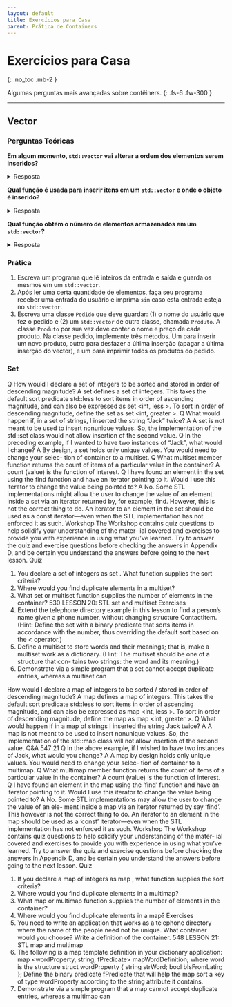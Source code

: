 ```yaml
---
layout: default
title: Exercícios para Casa
parent: Prática de Containers
---
```


# Exercícios para Casa
{: .no_toc .mb-2 }

Algumas perguntas mais avançadas sobre contêiners.
{: .fs-6 .fw-300 }

---

## Vector

### Perguntas Teóricas

**Em algum momento, `std::vector` vai alterar a ordem dos elementos serem inseridos?**
<details><summary>Resposta</summary>
Não, o `std::vector` é um contêiner sequencial e os elementos são armazenados e acessados na mesma ordem em que são inseridos.
</details>

**Qual função é usada para inserir itens em um `std::vector` e onde o objeto é inserido?**
<details><summary>Resposta</summary>
O método `push_back()` insere elementos no final do vetor.
</details>

**Qual função obtém o número de elementos armazenados em um `std::vector`?**
<details><summary>Resposta</summary>
O método `size()` retorna o número de elementos armazenados em um vetor. A propósito, isso é verdade para todos os contêiners da STL.
</details>

### Prática

1. Escreva um programa que lê inteiros da entrada e saída e guarda os mesmos em um
   `std::vector`.
1. Após ler uma certa quantidade de elementos, faça seu programa receber uma entrada
   do usuário e imprima `sim` caso esta entrada esteja no `std::vector`.
1. Escreva uma classe `Pedido` que deve guardar: (1) o nome do usuário que fez o pedido
   e (2) um `std::vector` de outra classe, chamada `Produto`. A classe `Produto` por sua
   vez deve conter o nome e preço de cada produto. Na classe pedido, implemente três
   métodos. Um para inserir um novo produto, outro para desfazer a última inserção
   (apagar a última inserção do vector), e um para imprimir todos os produtos do pedido.

### Set

Q How would I declare a set of integers to be sorted and stored in order of
descending magnitude?
A set <int> defines a set of integers. This takes the default sort predicate
std::less <T> to sort items in order of ascending magnitude, and can also be
expressed as set <int, less <int> >. To sort in order of descending magnitude,
define the set as set <int, greater <int> >.
Q What would happen if, in a set of strings, I inserted the string “Jack” twice?
A A set is not meant to be used to insert nonunique values. So, the implementation
of the std::set class would not allow insertion of the second value.
Q In the preceding example, if I wanted to have two instances of “Jack”, what
would I change?
A By design, a set holds only unique values. You would need to change your selec-
tion of container to a multiset.
Q What multiset member function returns the count of items of a particular
value in the container?
A count (value) is the function of interest.
Q I have found an element in the set using the find function and have an iterator
pointing to it. Would I use this iterator to change the value being pointed to?
A No. Some STL implementations might allow the user to change the value of an
element inside a set via an iterator returned by, for example, find. However, this
is not the correct thing to do. An iterator to an element in the set should be used as
a const iterator—even when the STL implementation has not enforced it as such.
Workshop
The Workshop contains quiz questions to help solidify your understanding of the mater-
ial covered and exercises to provide you with experience in using what you’ve learned.
Try to answer the quiz and exercise questions before checking the answers in Appendix
D, and be certain you understand the answers before going to the next lesson.
Quiz
1. You declare a set of integers as set <int>. What function supplies the sort criteria?
2. Where would you find duplicate elements in a multiset?
3. What set or multiset function supplies the number of elements in the container?
530 LESSON 20: STL set and multiset
Exercises
1. Extend the telephone directory example in this lesson to find a person’s name
given a phone number, without changing structure ContactItem. (Hint: Define the
set with a binary predicate that sorts items in accordance with the number, thus
overriding the default sort based on the < operator.)
2. Define a multiset to store words and their meanings; that is, make a multiset
work as a dictionary. (Hint: The multiset should be one of a structure that con-
tains two strings: the word and its meaning.)
3. Demonstrate via a simple program that a set cannot accept duplicate entries,
whereas a multiset can
                                                     
How would I declare a map of integers to be sorted / stored in order of
descending magnitude?
A map <int> defines a map of integers. This takes the default sort predicate
std::less <T> to sort items in order of ascending magnitude, and can also be
expressed as map <int, less <int> >. To sort in order of descending magnitude,
define the map as map <int, greater <int> >.
Q What would happen if in a map of strings I inserted the string Jack twice?
A A map is not meant to be used to insert nonunique values. So, the implementation
of the std::map class will not allow insertion of the second value.
Q&A 547
21
Q In the above example, if I wished to have two instances of Jack, what would
you change?
A A map by design holds only unique values. You would need to change your selec-
tion of container to a multimap.
Q What multimap member function returns the count of items of a particular
value in the container?
A count (value) is the function of interest.
Q I have found an element in the map using the ‘find’ function and have an
iterator pointing to it. Would I use this iterator to change the value being
pointed to?
A No. Some STL implementations may allow the user to change the value of an ele-
ment inside a map via an iterator returned by say ‘find’. This however is not the
correct thing to do. An iterator to an element in the map should be used as a ‘const’
iterator—even when the STL implementation has not enforced it as such.
Workshop
The Workshop contains quiz questions to help solidify your understanding of the mater-
ial covered and exercises to provide you with experience in using what you’ve learned.
Try to answer the quiz and exercise questions before checking the answers in Appendix
D, and be certain you understand the answers before going to the next lesson.
Quiz
1. If you declare a map of integers as map <int>, what function supplies the sort
criteria?
2. Where would you find duplicate elements in a multimap?
3. What map or multimap function supplies the number of elements in the container?
4. Where would you find duplicate elements in a map?
Exercises
1. You need to write an application that works as a telephone directory where the
name of the people need not be unique. What container would you choose? Write a
definition of the container.
548 LESSON 21: STL map and multimap
2. The following is a map template definition in your dictionary application:
map <wordProperty, string, fPredicate> mapWordDefinition;
where word is the structure
struct wordProperty
{
string strWord;
bool bIsFromLatin;
};
Define the binary predicate fPredicate that will help the map sort a key of type
wordProperty according to the string attribute it contains.
3. Demonstrate via a simple program that a map cannot accept duplicate entries,
whereas a multimap can
